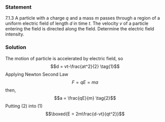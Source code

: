###  Statement 

$7.1.3$ A particle with a charge $q$ and a mass $m$ passes through a region of a uniform electric field of length $d$ in time $t$. The velocity $v$ of a particle entering the field is directed along the field. Determine the electric field intensity. 

### Solution

The motion of particle is accelerated by electric field, so $$d = vt-\frac{at^2}{2} \tag{1}$$ Applying Newton Second Law $$F = qE = ma$$ then, $$a = \frac{qE}{m} \tag{2}$$ Putting $(2)$ into $(1)$ $$\boxed{E = 2m\frac{d-vt}{qt^2}}$$ 
